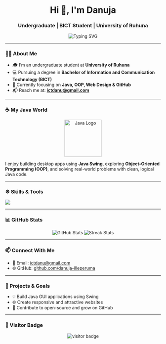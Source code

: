 <h1 align="center">Hi 👋, I'm Danuja</h1>
<h3 align="center">Undergraduate | BICT Student | University of Ruhuna</h3>

<p align="center">
  <img src="https://readme-typing-svg.demolab.com?font=Fira+Code&pause=1000&center=true&width=435&lines=Passionate+about+Coding+and+Design;OOP+%7C+Java+%7C+Web+Development;Always+learning+new+things" alt="Typing SVG" />
</p>

---

### 🧑‍💻 About Me

- 🎓 I’m an undergraduate student at **University of Ruhuna**
- 💻 Pursuing a degree in **Bachelor of Information and Communication Technology (BICT)**
- 🧠 Currently focusing on **Java, OOP, Web Design & GitHub**
- 📬 Reach me at: **ictdanu@gmail.com**

---

### ☕ My Java World

<p align="center">
  <img src="https://cdn.jsdelivr.net/gh/devicons/devicon/icons/java/java-original-wordmark.svg" width="120" alt="Java Logo" />
</p>

<p align="center">
  
  I enjoy building desktop apps using <b>Java Swing</b>, exploring <b>Object-Oriented Programming (OOP)</b>, and solving real-world problems with clean, logical Java code.
</p>

---

### ⚙️ Skills & Tools

<p>
  <img src="https://skillicons.dev/icons?i=java,html,css,js,mysql,git,github,figma,vscode" />
</p>

---

### 📊 GitHub Stats

<p align="center">
  <img src="https://github-readme-stats.vercel.app/api?username=danuja-illeperuma&show_icons=true&theme=tokyonight" alt="GitHub Stats" />
  <img src="https://github-readme-streak-stats.herokuapp.com?user=danuja-illeperuma&theme=tokyonight" alt="Streak Stats" />
</p>

---

### 📫 Connect With Me

- 📧 Email: [ictdanu@gmail.com](mailto:ictdanu@gmail.com)
- 🌐 GitHub: [github.com/danuja-illeperuma](https://github.com/danuja-illeperuma)

---

### 🚀 Projects & Goals

- 💡 Build Java GUI applications using Swing
- 🌐 Create responsive and attractive websites
- 📂 Contribute to open-source and grow on GitHub

---


### 🧭 Visitor Badge

<p align="center">
  <img src="https://visitor-badge.laobi.icu/badge?page_id=danuja-illeperuma" alt="visitor badge"/>
</p>
